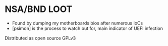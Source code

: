 # NSA/BND LOOT
- Found by dumping my motherboards bios after numerous IoCs
- [psimon] is the process to watch out for, main indicator of UEFI infection

Distributed as open source GPLv3

